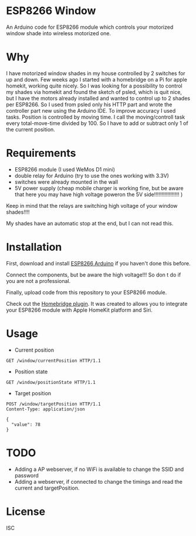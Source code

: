 # ESP8266 Window

An Arduino code for ESP8266 module which controls your motorized window shade into wireless motorized one.

# Why

I have motorized window shades in my house controlled by 2 switches for up and down. Few weeks ago I started with a homebridge on a Pi for apple homekit, working quite nicely.
So I was looking for a possibility to control my shades via homekit and found the sketch of psled, which is quit nice, but I have the motors already installed and wanted to control up to 2 shades per ESP8266.
So I used from psled only his HTTP part and wrote the controller part new using the Arduino IDE.
To improve accuracy I used tasks. Position is controlled by moving time. I call the moving/controll task every total-move-time divided by 100. So I have to add or subtract only 1 of the current position.


# Requirements

- ESP8266 module (I used WeMos D1 mini)
- double relay for Arduino (try to use the ones working with 3.3V)
- switches were already mounted in the wall
- 5V power supply (cheap mobile charger is working fine, but be aware that here you may have high voltage poweron the 5V side!!!!!!!!!!!!!!!!!  )

Keep in mind that the relays are switching high voltage of your window shades!!!!

My shades have an automatic stop at the end, but I can not read this.


# Installation

First, download and install [ESP8266 Arduino](https://github.com/esp8266/Arduino) if you haven't done this before.

Connect the components, but be aware the high voltage!!! So don t do if you are not a professional.

Finally, upload code from this repository to your ESP8266 module.

Check out the [Homebridge plugin](https://github.com/uweklaus/homebridge-esp8266-window2). It was created to allows you to integrate your ESP8266 module with Apple HomeKit platform and Siri.

# Usage

- Current position
```
GET /window/currentPosition HTTP/1.1
```

- Position state
```
GET /window/positionState HTTP/1.1
```

- Target position
```
POST /window/targetPosition HTTP/1.1
Content-Type: application/json

{
  "value": 78
}
```

# TODO

- Adding a AP webserver, if no WiFi is available to change the SSID and password
- Adding a webserver, if connected to change the timings and read the current and targetPosition.

# License

ISC
